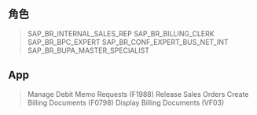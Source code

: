 ## 角色
> SAP_BR_INTERNAL_SALES_REP
> SAP_BR_BILLING_CLERK
> SAP_BR_BPC_EXPERT
> SAP_BR_CONF_EXPERT_BUS_NET_INT
> SAP_BR_BUPA_MASTER_SPECIALIST
## App
> Manage Debit Memo Requests (F1988)
> Release Sales Orders
> Create Billing Documents (F0798)
> Display Billing Documents (VF03)